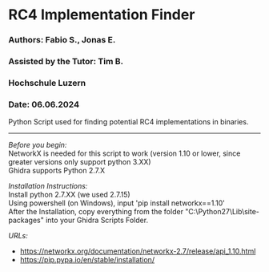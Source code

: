 # RC4 Implementation Finder

### Authors: Fabio S., Jonas E.
### Assisted by the Tutor: Tim B.
### Hochschule Luzern
### Date: 06.06.2024

Python Script used for finding potential RC4 implementations in binaries.


---

_Before you begin:_ <br/>
NetworkX is needed for this script to work (version 1.10 or lower, since greater versions only support python 3.XX) <br/>
Ghidra supports Python 2.7.X

_Installation Instructions:_ <br/>
Install python 2.7.XX (we used 2.7.15) <br/>
Using powershell (on Windows), input 'pip install networkx==1.10' <br/>
After the Installation, copy everything from the folder "C:\Python27\Lib\site-packages" into your Ghidra Scripts Folder.

_URLs:_
* https://networkx.org/documentation/networkx-2.7/release/api_1.10.html
* https://pip.pypa.io/en/stable/installation/
